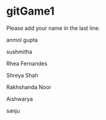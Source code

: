 # gitGame1
Please add your name in the last line. 





anmol gupta

sushmitha


Rhea Fernandes

Shreya Shah


Rakhshanda Noor

Aishwarya

sanju


